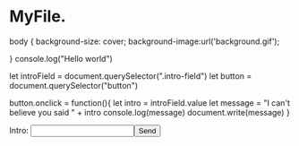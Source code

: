 # MyFile.
body {
    background-size: cover;
    background-image:url('background.gif');
    
}
console.log("Hello world")

let introField = document.querySelector(".intro-field")
let button = document.querySelector("button")

button.onclick = function(){
    let intro = introField.value
    let message = "I can't believe you said " + intro
    console.log(message)
    document.write(message)
}
<html>
    <link rel="stylesheet" href="styles.css"/>
    Intro: <input class="intro-field"/><button>Send</button>
    <script src="app.js"></script>
</html>
